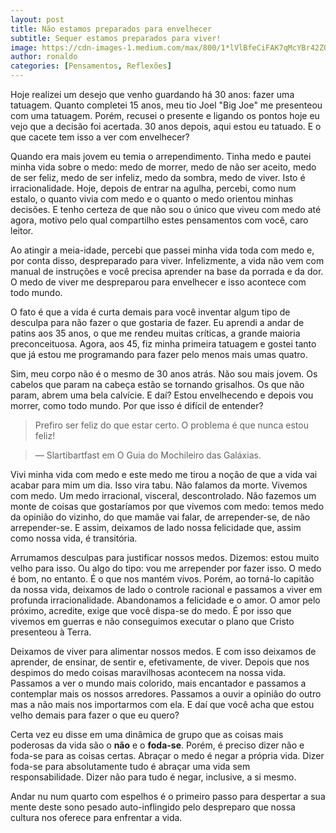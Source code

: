 ```yaml
---
layout: post
title: Não estamos preparados para envelhecer
subtitle: Sequer estamos preparados para viver!
image: https://cdn-images-1.medium.com/max/800/1*lVlBfeCiFAK7qMcYBr42ZQ.jpeg
author: ronaldo
categories: [Pensamentos, Reflexões]
---
```


Hoje realizei um desejo que venho guardando há 30 anos: fazer uma
tatuagem. Quanto completei 15 anos, meu tio Joel "Big Joe" me
presenteou com uma tatuagem. Porém, recusei o presente e ligando os
pontos hoje eu vejo que a decisão foi acertada. 30 anos depois, aqui
estou eu tatuado. E o que cacete tem isso a ver com envelhecer?

Quando era mais jovem eu temia o arrependimento. Tinha medo e pautei
minha vida sobre o medo: medo de morrer, medo de não ser aceito, medo
de ser feliz, medo de ser infeliz, medo da sombra, medo de viver. Isto
é irracionalidade. Hoje, depois de entrar na agulha, percebi, como num
estalo, o quanto vivia com medo e o quanto o medo orientou minhas
decisões. E tenho certeza de que não sou o único que viveu com medo
até agora, motivo pelo qual compartilho estes pensamentos com você,
caro leitor.

Ao atingir a meia-idade, percebi que passei minha vida toda com medo
e, por conta disso, despreparado para viver. Infelizmente, a vida não
vem com manual de instruções e você precisa aprender na base da
porrada e da dor. O medo de viver me despreparou para envelhecer e
isso acontece com todo mundo.

O fato é que a vida é curta demais para você inventar algum tipo de
desculpa para não fazer o que gostaria de fazer. Eu aprendi a andar de
patins aos 35 anos, o que me rendeu muitas críticas, a grande maioria
preconceituosa. Agora, aos 45, fiz minha primeira tatuagem e gostei
tanto que já estou me programando para fazer pelo menos mais umas
quatro.

Sim, meu corpo não é o mesmo de 30 anos atrás. Não sou mais jovem. Os
cabelos que param na cabeça estão se tornando grisalhos. Os que não
param, abrem uma bela calvície. E daí? Estou envelhecendo e depois vou
morrer, como todo mundo. Por que isso é difícil de entender?

> Prefiro ser feliz do que estar certo. O problema é que nunca
> estou feliz!

> — Slartibartfast em O Guia do Mochileiro das Galáxias.

Vivi minha vida com medo e este medo me tirou a noção de que a vida
vai acabar para mim um dia. Isso vira tabu. Não falamos da
morte. Vivemos com medo. Um medo irracional, visceral,
descontrolado. Não fazemos um monte de coisas que gostaríamos por que
vivemos com medo: temos medo da opinião do vizinho, do que mamãe vai
falar, de arrepender-se, de não arrepender-se. E assim, deixamos de
lado nossa felicidade que, assim como nossa vida, é transitória.

Arrumamos desculpas para justificar nossos medos. Dizemos: estou muito
velho para isso. Ou algo do tipo: vou me arrepender por fazer isso. O
medo é bom, no entanto. É o que nos mantém vivos. Porém, ao torná-lo
capitão da nossa vida, deixamos de lado o controle racional e passamos
a viver em profunda irracionalidade. Abandonamos a felicidade e o
amor. O amor pelo próximo, acredite, exige que você dispa-se do
medo. É por isso que vivemos em guerras e não conseguimos executar o
plano que Cristo presenteou à Terra.

Deixamos de viver para alimentar nossos medos. E com isso deixamos de
aprender, de ensinar, de sentir e, efetivamente, de viver. Depois que
nos despimos do medo coisas maravilhosas acontecem na nossa vida.
Passamos a ver o mundo mais colorido, mais encantador e passamos a
contemplar mais os nossos arredores. Passamos a ouvir a opinião do
outro mas a não mais nos importarmos com ela. E daí que você acha que
estou velho demais para fazer o que eu quero?

Certa vez eu disse em uma dinâmica de grupo que as coisas mais
poderosas da vida são o **não** e o **foda-se**. Porém, é preciso
dizer não e foda-se para as coisas certas. Abraçar o medo é negar a
própria vida.  Dizer foda-se para absolutamente tudo é abraçar uma
vida sem responsabilidade. Dizer não para tudo é negar, inclusive, a
si mesmo.

Andar nu num quarto com espelhos é o primeiro passo para despertar a
sua mente deste sono pesado auto-inflingido pelo despreparo que nossa
cultura nos oferece para enfrentar a vida.
